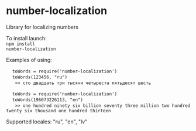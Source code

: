 # number-localization
Library for localizing numbers

To install launch:
<br/>
<code>npm install number-localization</code>

Examples of using:
<br/>
<pre>
  <code>toWords = require('number-localization')</code>
  <code>toWords(123456, "ru")</code>
  <code> >> сто двадцать три тысячи четыреста пятьдесят шесть </code>
</pre>
<pre>
  <code>toWords = require('number-localization')</code>
  <code>toWords(196073226113, "en")</code>
  <code> >> one hundred ninety six billion seventy three million two hundred twenty six thousand one hundred thirteen  </code>
</pre>

Supported locales: "ru", "en", "lv"
